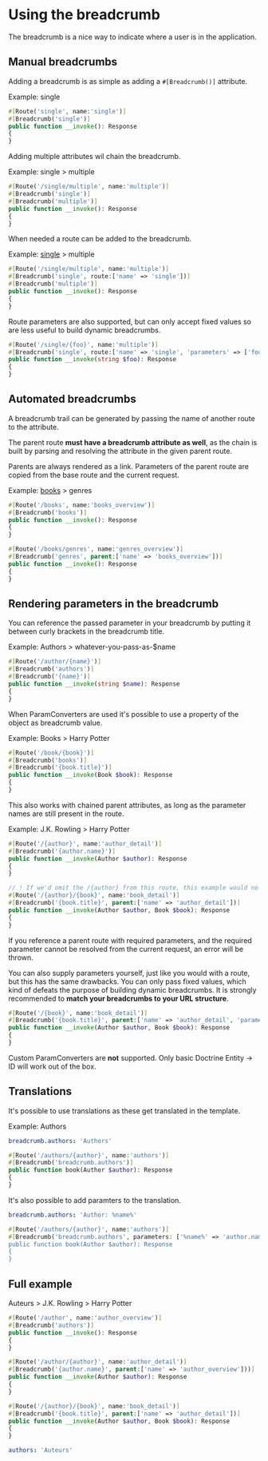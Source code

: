 # Using the breadcrumb

The breadcrumb is a nice way to indicate where a user is in the application.

## Manual breadcrumbs
Adding a breadcrumb is as simple as adding a `#[Breadcrumb()]` attribute.

Example: single
```php
#[Route('single', name:'single')]
#[Breadcrumb('single')]
public function __invoke(): Response
{
}
```

Adding multiple attributes wil chain the breadcrumb.

Example: single > multiple
```php
#[Route('/single/multiple', name:'multiple')]
#[Breadcrumb('single')]
#[Breadcrumb('multiple')]
public function __invoke(): Response
{
}
```

When needed a route can be added to the breadcrumb.

Example: [single](#) > multiple
```php
#[Route('/single/multiple', name:'multiple')]
#[Breadcrumb('single', route:['name' => 'single'])]
#[Breadcrumb('multiple')]
public function __invoke(): Response
{
}
```
Route parameters are also supported, but can only accept fixed values so are less useful to build dynamic breadcrumbs.
```php
#[Route('/single/{foo}', name:'multiple')]
#[Breadcrumb('single', route:['name' => 'single', 'parameters' => ['foo' => 'bar']])]
public function __invoke(string $foo): Response
{
}
```

## Automated breadcrumbs
A breadcrumb trail can be generated by passing the name of another route to the attribute.

The parent route **must have a breadcrumb attribute as well**, as the chain is built by parsing and resolving the attribute in the given parent route.

Parents are always rendered as a link. Parameters of the parent route are copied from the base route and the current request.

Example: [books](#) > genres
```php
#[Route('/books', name:'books_overview')]
#[Breadcrumb('books')]
public function __invoke(): Response
{
}

#[Route('/books/genres', name:'genres_overview')]
#[Breadcrumb('genres', parent:['name' => 'books_overview'])]
public function __invoke(): Response
{
}
```

## Rendering parameters in the breadcrumb
You can reference the passed parameter in your breadcrumb by putting it between curly brackets in the breadcrumb title.

Example: Authors > whatever-you-pass-as-$name
```php
#[Route('/author/{name}')]
#[Breadcrumb('authors')]
#[Breadcrumb('{name}')]
public function __invoke(string $name): Response
{
}
```
When ParamConverters are used it's possible to use a property of the object as breadcrumb value.

Example: Books > Harry Potter
```php
#[Route('/book/{book}')]
#[Breadcrumb('books')]
#[Breadcrumb('{book.title}')]
public function __invoke(Book $book): Response
{
}
```

This also works with chained parent attributes, as long as the parameter names are still present in the route.

Example: J.K. Rowling > Harry Potter
```php
#[Route('/{author}', name:'author_detail')]
#[Breadcrumb('{author.name}')]
public function __invoke(Author $author): Response
{
}

// ! If we'd omit the /{author} from this route, this example would no longer work !
#[Route('/{author}/{book}', name:'book_detail')]
#[Breadcrumb('{book.title}', parent:['name' => 'author_detail'])]
public function __invoke(Author $author, Book $book): Response
{
}
```
If you reference a parent route with required parameters, and the required parameter cannot be resolved from the current request, an error will be thrown.

You can also supply parameters yourself, just like you would with a route, but this has the same drawbacks. You can only pass fixed values, which kind of defeats the purpose of building dynamic breadcrumbs. It is strongly recommended to **match your breadcrumbs to your URL structure**.
```php
#[Route('/{book}', name:'book_detail')]
#[Breadcrumb('{book.title}', parent:['name' => 'author_detail', 'parameters' => ['author' => 4]])]
public function __invoke(Author $author, Book $book): Response
{
}
```

Custom ParamConverters are **not** supported. Only basic Doctrine Entity -> ID will work out of the box.

## Translations
It's possible to use translations as these get translated in the template.

Example: Authors
```yaml
breadcrumb.authors: 'Authors'
```

```php
#[Route('/authors/{author}', name:'authors')]
#[Breadcrumb('breadcrumb.authors')]
public function book(Author $author): Response
{
}
```


It's also possible to add paramters to the translation.

```yaml
breadcrumb.authors: 'Author: %name%'
```

```php
#[Route('/authors/{author}', name:'authors')]
#[Breadcrumb('breadcrumb.authors', parameters: ['%name%' => 'author.name
public function book(Author $author): Response
{
}
```

## Full example
Auteurs > J.K. Rowling > Harry Potter

```php
#[Route('/author', name:'author_overview')]
#[Breadcrumb('authors')]
public function __invoke(): Response
{
}

#[Route('/author/{author}', name:'author_detail')]
#[Breadcrumb('{author.name}', parent:['name' => 'author_overview']))]
public function __invoke(Author $author): Response
{
}

#[Route('/{author}/{book}', name:'book_detail')]
#[Breadcrumb('{book.title}', parent:['name' => 'author_detail'])]
public function __invoke(Author $author, Book $book): Response
{
}
```

```yaml
authors: 'Auteurs'
```
